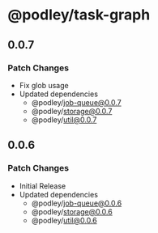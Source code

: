 # @podley/task-graph

## 0.0.7

### Patch Changes

- Fix glob usage
- Updated dependencies
  - @podley/job-queue@0.0.7
  - @podley/storage@0.0.7
  - @podley/util@0.0.7

## 0.0.6

### Patch Changes

- Initial Release
- Updated dependencies
  - @podley/job-queue@0.0.6
  - @podley/storage@0.0.6
  - @podley/util@0.0.6
